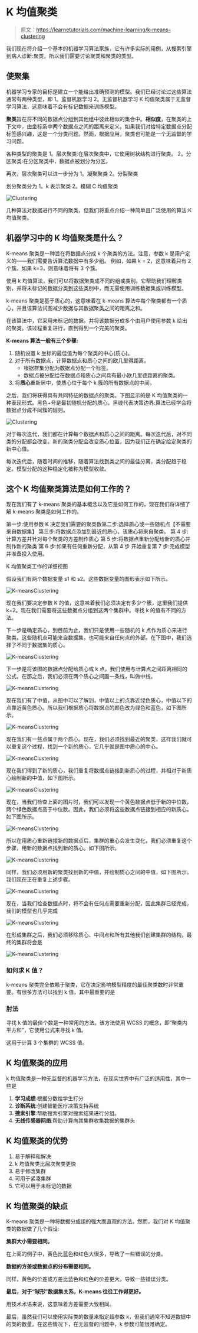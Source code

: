 # K 均值聚类

> 原文：<https://learnetutorials.com/machine-learning/k-means-clustering>

我们现在将介绍一个基本的机器学习算法家族，它有许多实际的用例，从搜索引擎到病人诊断:聚类。所以我们需要讨论聚类和聚类的类型。

## 使聚集

机器学习专家的目标是建立一个能给出准确预测的模型。我们已经讨论过这些算法通常有两种类型，即
1。监督机器学习
2。无监督机器学习
K 均值聚类属于无监督学习算法，这意味着不会有标记数据来训练模型。

**聚类**旨在将不同的数据点分组到其他组中彼此相似的集合中。**相似度**，在聚类的上下文中，由坐标系中两个数据点之间的距离来定义。如果我们对给特定数据点分配标签感兴趣，这是一个分类问题。然而，根据应用，聚类也可能是一个无监督的学习问题。

各种类型的聚类是
1。层次聚类:在层次聚类中，它使用树状结构进行聚类。
2。分区聚类:在分区聚类中，数据点被划分为分区。

再次，层次聚类可以进一步分为
1。凝聚聚类
2。分裂聚类

划分聚类分为
1。k 表示聚类
2。模糊 C 均值聚类

![Clustering](img/aca9beba27cd112b34d0f74986564d17.png)

几种算法对数据进行不同的聚类，但我们将重点介绍一种简单且广泛使用的算法:K 均值聚类。

## 机器学习中的 K 均值聚类是什么？

K-means 聚类是一种旨在将数据点分成 k 个聚类的方法。注意，参数 k 是用户定义的——我们需要告诉算法数据中有多少组。
例如，如果 k = 2，这意味着只有 2 个簇。如果 k=3，则意味着将有 3 个簇。

使用 k 均值算法，我们可以将数据聚类成不同的组或类别。它帮助我们理解类别，并将未标记的数据分类到这些类别中，而无需使用训练数据集或训练模型。

k-means 聚类是基于质心的，这意味着在 k-means 算法中每个聚类都有一个质心，并且该算法试图减少数据与其数据聚类之间的距离之和。

在该算法中，它采用未标记的数据，并将该数据分成多个由用户使用参数 k 给出的聚类。该过程重复进行，直到得到一个完美的聚类。

**K-means 算法一般有三个步骤:**

1.  随机设置 k 坐标的最佳值为每个聚类的中心(质心)。
2.  对于所有数据点，计算数据点和质心之间的欧几里得距离。
    *   根据群集分配为数据点分配一个标签。
    *   数据点被分配给在数据点和质心之间具有最小欧几里德距离的聚类。
3.  将**质心**重新居中，使质心位于每个 k 簇的所有数据点的中间。

之后，我们将获得具有共同特征的数据点的聚类。下图显示的是 K 均值聚类的一种表现形式。黑色+号是最初随机分配的质心。黑线代表决策边界:算法已经学会将数据点分成不同簇的规则。

![Clustering](img/ba427395fab35a0ed0aa99845de1780a.png)

对于每次迭代，我们都在计算每个数据点和质心之间的距离。每次迭代后，对不同类的分配都会改变。新的聚类分配会改变质心位置，因为我们正在确定给定聚类的新中心值。

每次迭代后，随着时间的推移，随着算法找到类之间的最佳分离，类分配趋于稳定。模型分配的这种稳定化被称为模型收敛。

## 这个 K 均值聚类算法是如何工作的？

现在我们有了 k-means 聚类的基本概念以及它是如何工作的，现在我们将详细了解 k-means 聚类是如何工作的。

第一步:使用参数 K
决定我们需要的聚类数第二步:选择质心或一些随机点【不需要来自数据集】
第三步:将数据点添加到最近的质心，该质心将来自聚类。
第 4 步:计算方差并针对每个聚类的方差制作质心
第 5 步:将数据点重新分配给新的质心并制作新的聚类
第 6 步:如果有任何重新分配，从第 4 步
开始重复第 7 步:完成模型并准备投入使用。

K 均值聚类工作的详细视图

假设我们有两个数据变量 s1 和 s2。这些数据变量的图形表示如下所示。

![K-meansClustering](img/0004b8ff3b5e106234d70aa6fc07a747.png)

现在我们要决定参数 K 的值，这意味着我们必须决定有多少个簇，这里我们提供 k=2。现在我们需要将这些数据点分组到这两个集群中。寻找 k 的值有不同的方法。

下一步是确定质心，到目前为止，我们只是使用一些随机的 k 点作为质心来进行聚类。这些随机点可能来自数据集，也可能来自任何点的外部。在下图中，我们选择了不同于数据集的质心。

![K-meansClustering](img/0d22d67873badf2140edb85bb9ed82db.png)

下一步是将该图的数据点分配给质心或 k 点。我们使用与计算点之间距离相同的公式。在那之后，我们必须在两个质心之间画一条线，叫做中线。

![K-meansClustering](img/0bdecdbcba62413e75aeb4d969f424be.png)

现在我们有了中值，从图中可以了解到，中值以上的点靠近绿色质心，中值以下的点靠近黄色质心。所以我们根据质心将数据点的颜色改为绿色和蓝色，如下图所示。

![K-meansClustering](img/c2de6d5e1be134109bac11194c74e963.png)

现在我们有一些点属于两个质心。现在，我们必须找到最近的聚类，这样我们就可以重复这个过程，找到一个新的质心，它几乎就是图中质心的中心。

![K-meansClustering](img/2f844908b9f3bc0444867b5fcbc45c11.png)

现在我们得到了新的质心，我们重复将数据点链接到新质心的过程，并相对于新质心绘制新的中值，如下图所示。

![K-meansClustering](img/289f599627153fc348b31b920157cd53.png)

现在，当我们检查上面的图片时，我们可以发现一个黄色数据点低于新的中位数，两个绿色数据点高于中位数。因此，我们必须将这些数据点链接到相应的新质心，如下图所示。

![K-meansClustering](img/447511ea24b5a79683d05eaa15f4b608.png)

所以在用质心重新链接新的数据点后，集群的重心会发生变化，我们必须重复这个步骤，用新的数据点找到新的质心。如下图所示。

![K-meansClustering](img/8ed889829526243abd5e23cf675b32c6.png)

同样，我们必须用新的聚类找到新的中值，并绘制质心之间的中值，如下图所示。我们现在正在重复上述步骤。

![K-meansClustering](img/29f22c5d1a2889a96df5977ed96a4d5d.png)

现在，当我们检查数据点时，将不会有任何点需要重新分配，因此集群已经完成，我们的模型也几乎完成

![K-meansClustering](img/4c979e0a580a8a6b32021920a4debba7.png)

在形成集群之后，我们必须移除质心、中间点和所有其他我们创建集群的结构，最终的集群将会是

![K-meansClustering](img/da41da94b659cb3e258758d1d8d48a9c.png)

### 如何求 K 值？

k-means 聚类完全依赖于聚类，它在决定影响模型精度的最佳聚类数时非常重要。有很多方法可以找到 k 值，其中最重要的是

### 肘法

寻找 k 值的最佳个数是一种常用的方法。该方法使用 WCSS 的概念，即“聚类内平方和”，它使用公式来寻找 k 值。

这用于计算 3 个集群的 WCSS 值。

## K 均值聚类的应用

k 均值聚类是一种无监督的机器学习方法，在现实世界中有广泛的适用性，其中一些是

1.  **学习成绩**:根据分数给学生打分
2.  **诊断系统**:创建智能医疗决策支持系统
3.  **搜索引擎**:帮助搜索引擎对搜索结果进行分组。
4.  **无线传感器网络**:帮助计算向其集群收集数据的集群头

## K 均值聚类的优势

1.  易于解释和解决
2.  k 均值聚类比层次聚类更快
3.  易于修改集群
4.  可用于紧凑集群
5.  它可以用于未标记的数据

## K 均值聚类的缺点

K-means 聚类是一种将数据分成组的强大而直观的方法。然而，我们对 K 均值聚类的数据做了几个假设:

**集群大小需要相同。**

在上面的例子中，黄色比蓝色和红色大很多，导致了一些错误的分类。

**数据的方差或数据点的分布需要相同。**

同样，黄色的价差或方差比蓝色和红色的价差更大，导致一些错误分类。

**最后，对于“球形”数据集关系，K-means 往往工作得更好。**

用技术术语来说，这意味着方差需要大致相同。

最后，虽然我们可以使用实际类的数量来指定超参数 k，但我们通常不知道数据中的类的数量。在这些情况下，在无监督的问题中，k 参数可能很难确定。